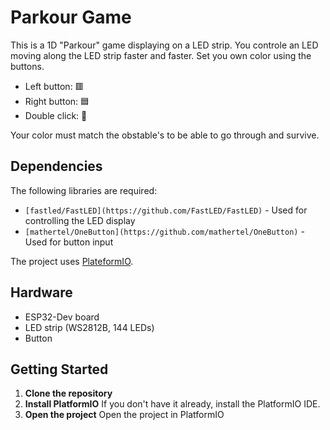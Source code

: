 # Parkour Game

This is a 1D "Parkour" game displaying on a LED strip. You controle an LED moving along the LED strip faster and faster.
Set you own color using the buttons.

- Left button: 🟥
- Right button: 🟦
- Double click: 🦩

Your color must match the obstable's to be able to go through and survive.

## Dependencies

The following libraries are required:

*   `[fastled/FastLED](https://github.com/FastLED/FastLED)` -  Used for controlling the LED display
*   `[mathertel/OneButton](https://github.com/mathertel/OneButton)` -  Used for button input

The project uses [PlateformIO](https://docs.platformio.org/en/latest/).

## Hardware

*   ESP32-Dev board
*   LED strip (WS2812B, 144 LEDs)
*   Button

## Getting Started

1.  **Clone the repository**
2.  **Install PlatformIO**  If you don't have it already, install the PlatformIO IDE.
3.  **Open the project** Open the project in PlatformIO